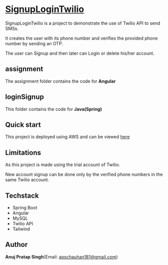 # [SignupLoginTwilio](http://signuplogin.s3-website.us-east-2.amazonaws.com/)

SignupLoginTwilio is a project to demonstrate the use of Twilio API to send SMSs.

It creates the user with its phone number and verifies the provided phone number by sending an OTP.

The user can Signup and then later can Login or delete his/her account.

## assignment

The assignment folder contains the code for **Angular**

## loginSignup

This folder contains the code for **Java(Spring)**

## Quick start

This project is deployed using AWS and can be viewed [here](http://signuplogin.s3-website.us-east-2.amazonaws.com/)

## Limitations

As this project is made using the trial account of Twilio.

New account signup can be done only by the verified phone numbers in the same Twilio account.

## Techstack

* Spring Boot
* Angular
* MySQL
* Twilio API
* Tailwind

## Author

**Anuj Pratap Singh**(Email: apschauhan181@gmail.com)
